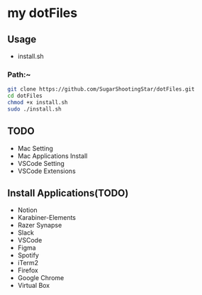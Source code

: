 # my dotFiles

## Usage

 - install.sh

### Path:~
```zsh
git clone https://github.com/SugarShootingStar/dotFiles.git
cd dotFiles
chmod +x install.sh
sudo ./install.sh
```

## TODO

- Mac Setting
- Mac Applications Install
- VSCode Setting
- VSCode Extensions

## Install Applications(TODO)

- Notion
- Karabiner-Elements
- Razer Synapse
- Slack
- VSCode
- Figma
- Spotify
- iTerm2
- Firefox
- Google Chrome
- Virtual Box
